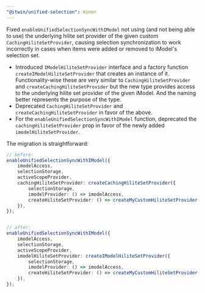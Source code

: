 ```yaml
---
"@itwin/unified-selection": minor
---
```


Fixed `enableUnifiedSelectionSyncWithIModel` not using (and not being able to use) the underlying hilite set provider of the given custom `CachingHiliteSetProvider`, causing selection synchronization to work incorrectly in cases when items were added or removed to iModel's selection set.

- Introduced `IModelHiliteSetProvider` interface and a factory function `createIModelHiliteSetProvider` that creates an instance of it. Functionality-wise these are very similar to `CachingHiliteSetProvider` and `createCachingHiliteSetProvider` but the new type provides access to the underlying hilite set provider of the given iModel. And the naming better represents the purpose of the type.
- Deprecated `CachingHiliteSetProvider` and `createCachingHiliteSetProvider` in favor of the above.
- For the `enableUnifiedSelectionSyncWithIModel` function, deprecated the `cachingHiliteSetProvider` prop in favor of the newly added `imodelHiliteSetProvider`.

The migration is straightforward:

```typescript
// before:
enableUnifiedSelectionSyncWithIModel({
    imodelAccess,
    selectionStorage,
    activeScopeProvider,
    cachingHiliteSetProvider: createCachingHiliteSetProvider({
        selectionStorage,
        imodelProvider: () => imodelAccess,
        createHiliteSetProvider: () => createMyCustomHiliteSetProvider({ imodelAccess }),
    }),
});


// after:
enableUnifiedSelectionSyncWithIModel({
    imodelAccess,
    selectionStorage,
    activeScopeProvider,
    imodelHiliteSetProvider: createIModelHiliteSetProvider({
        selectionStorage,
        imodelProvider: () => imodelAccess,
        createHiliteSetProvider: () => createMyCustomHiliteSetProvider({ imodelAccess }),
    }),
});
```
